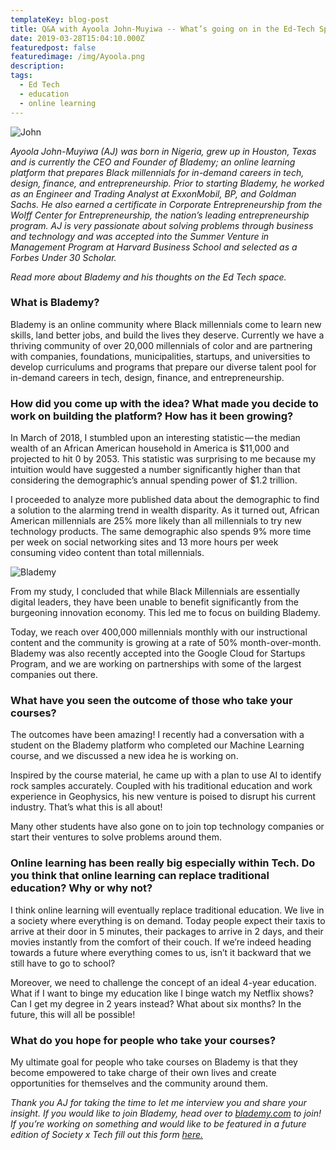 ```yaml
---
templateKey: blog-post
title: Q&A with Ayoola John-Muyiwa -- What’s going on in the Ed-Tech Space?
date: 2019-03-28T15:04:10.000Z
featuredpost: false
featuredimage: /img/Ayoola.png
description:
tags:
  - Ed Tech
  - education
  - online learning
---
```


![John](/img/john.JPG)

*Ayoola John-Muyiwa (AJ) was born in Nigeria, grew up in Houston, Texas and is currently the CEO and Founder of Blademy; an online learning platform that prepares Black millennials for in-demand careers in tech, design, finance, and entrepreneurship. Prior to starting Blademy, he worked as an Engineer and Trading Analyst at ExxonMobil, BP, and Goldman Sachs. He also earned a certificate in Corporate Entrepreneurship from the Wolff Center for Entrepreneurship, the nation’s leading entrepreneurship program. AJ is very passionate about solving problems through business and technology and was accepted into the Summer Venture in Management Program at Harvard Business School and selected as a Forbes Under 30 Scholar.*

*Read more about Blademy and his thoughts on the Ed Tech space.*

### What is Blademy?

Blademy is an online community where Black millennials come to learn new skills, land better jobs, and build the lives they deserve. Currently we have a thriving community of over 20,000 millennials of color and are partnering with companies, foundations, municipalities, startups, and universities to develop curriculums and programs that prepare our diverse talent pool for in-demand careers in tech, design, finance, and entrepreneurship.


### How did you come up with the idea? What made you decide to work on building the platform? How has it been growing?
In March of 2018, I stumbled upon an interesting statistic — the median wealth of an African American household in America is $11,000 and projected to hit 0 by 2053. This statistic was surprising to me because my intuition would have suggested a number significantly higher than that considering the demographic’s annual spending power of $1.2 trillion.

I proceeded to analyze more published data about the demographic to find a solution to the alarming trend in wealth disparity. As it turned out, African American millennials are 25% more likely than all millennials to try new technology products. The same demographic also spends 9% more time per week on social networking sites and 13 more hours per week consuming video content than total millennials.

![Blademy](/img/blademy.JPG)

From my study, I concluded that while Black Millennials are essentially digital leaders, they have been unable to benefit significantly from the burgeoning innovation economy. This led me to focus on building Blademy.

Today, we reach over 400,000 millennials monthly with our instructional content and the community is growing at a rate of 50% month-over-month. Blademy was also recently accepted into the Google Cloud for Startups Program, and we are working on partnerships with some of the largest companies out there.


### What have you seen the outcome of those who take your courses?

The outcomes have been amazing! I recently had a conversation with a student on the Blademy platform who completed our Machine Learning course, and we discussed a new idea he is working on.

Inspired by the course material, he came up with a plan to use AI to identify rock samples accurately. Coupled with his traditional education and work experience in Geophysics, his new venture is poised to disrupt his current industry. That’s what this is all about!

Many other students have also gone on to join top technology companies or start their ventures to solve problems around them.


### Online learning has been really big especially within Tech. Do you think that online learning can replace traditional education? Why or why not?

I think online learning will eventually replace traditional education. We live in a society where everything is on demand. Today people expect their taxis to arrive at their door in 5 minutes, their packages to arrive in 2 days, and their movies instantly from the comfort of their couch. If we’re indeed heading towards a future where everything comes to us, isn’t it backward that we still have to go to school?

Moreover, we need to challenge the concept of an ideal 4-year education. What if I want to binge my education like I binge watch my Netflix shows? Can I get my degree in 2 years instead? What about six months? In the future, this will all be possible!

### What do you hope for people who take your courses?

My ultimate goal for people who take courses on Blademy is that they become empowered to take charge of their own lives and create opportunities for themselves and the community around them.




*Thank you AJ for taking the time to let me interview you and share your insight. If you would like to join Blademy, head over to [blademy.com](http://blademy.com/) to join! If you’re working on something and would like to be featured in a future edition of Society x Tech fill out this form [here.](https://docs.google.com/forms/d/e/1FAIpQLScLkKF6cnloKU8q8fElsCOww6Xna-pLZn_xJwV74EeQM-Rq4g/viewform)*
